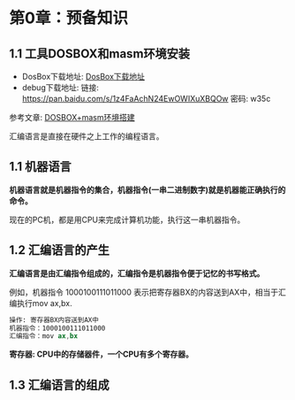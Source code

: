 # 第0章：预备知识

## 1.1 工具DOSBOX和masm环境安装

* DosBox下载地址: [DosBox下载地址](https://www.dosbox.com/)
* debug下载地址: 链接: https://pan.baidu.com/s/1z4FaAchN24EwOWIXuXBQOw  密码: w35c

参考文章: [DOSBOX+masm环境搭建](https://juejin.im/post/6877222347187683341/)


汇编语言是直接在硬件之上工作的编程语言。



## 1.1 机器语言

**机器语言就是机器指令的集合，机器指令(一串二进制数字)就是机器能正确执行的命令。**


现在的PC机，都是用CPU来完成计算机功能，执行这一串机器指令。

## 1.2 汇编语言的产生

**汇编语言是由汇编指令组成的，汇编指令是机器指令便于记忆的书写格式。**

例如，机器指令 1000100111011000 表示把寄存器BX的内容送到AX中，相当于汇编执行mov ax,bx.

```asm
操作: 寄存器BX内容送到AX中
机器指令：1000100111011000
汇编指令：mov ax,bx
```


**寄存器: CPU中的存储器件，一个CPU有多个寄存器。**


## 1.3 汇编语言的组成


